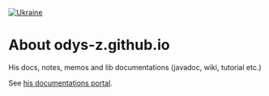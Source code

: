 
[![Ukraine](https://cdn3.emoji.gg/emojis/6101-ukraine.gif)](https://emoji.gg/emoji/6101-ukraine)

# About odys-z.github.io

His docs, notes, memos and lib documentations (javadoc, wiki, tutorial etc.)

See [his documentations portal](https://odys-z.github.io/).
